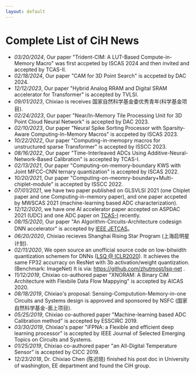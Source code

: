 ```yaml
---
layout: default
---
```


# Complete List of CiH News

* _03/20/2024_, Our paper "Trident-CIM: A LUT-Based Compute-in-Memory Macro" was first accpeted by ISCAS 2024 and then invited and accepted by TCAS-II.
* _02/18/2024_, Our paper "CAM for 3D Point Search" is accpeted by DAC 2024.
* _12/12/2023_, Our paper "Hybrid Analog RRAM and Digital SRAM accelerator for Transformer" is accepted by TVLSI.
* _09/01/2023_, Chixiao is receives 国家自然科学基金委优秀青年(科学基金项目).
* _02/24/2023_, Our paper "Near/In-Memory Tile Processing Unit for 3D Point Cloud Neural Network" is accepted by DAC 2023.
* _02/10/2023_, Our paper "Neural Spike Sorting Processor with Sparsity-Aware Computing-In-Memory Macros" is accpeted by ISCAS 2023.
* _10/22/2022_, Our paper "Computing-in-memopry macros for unstructured sparse Transformer" is accepted by ISSCC 2023.
* _08/16/2022_, Our paper "Time-Interleaved ADCs Using Additive-Neural-Network-Based Calibration" is accepted by TCAS-I.
* _02/13/2021_, Our paper "Computing-on-memory-boundary KWS with Joint MFCC-CNN ternary quantization" is accepted by ISCAS 2022.
* _10/20/2021_, Our paper "Computing-on-meomry-boundary+Multi-chiplet-module" is accepted by ISSCC 2022.
* _07/01/2021_, we have two paper published on GLSVLSI 2021 (one Chiplet paper and one Computing-in-memory paper), and one paper accpeted by MWSCAS 2021 (machine-learning based ADC characterization).
* _12/12/2020_, we have one AI accelerator paper accepted on ASPDAC 2021 (UDC) and one ADC paper on [TCAS-I](https://ieeexplore.ieee.org/document/9264739/) recently. 
* _08/15/2020_, Our paper "An Algorithm-Circuits-Architecture codesign DNN accelerator" is accepted by [IEEE JETCAS](https://ieeexplore.ieee.org/document/9162116)。
* _06/20/2020_, Chixiao recieves Shanghai Rising Star Program (上海启明星计划).
* _02/11/2020_, We open source an unofficial source code on low-bitwidth quantization schemem for DNNs ([LSQ @ ICLR2020](https://arxiv.org/abs/1902.08153)). It achieves the same FP32 accurracy on ResNet with 3b activation/weight quantization.(Benchmark: ImageNet) It is via: https://github.com/zhutmost/lsq-net .
* _11/12/2019_, Chixiao co-authored paper "XNORAM: A Binary CiM Architecture with Flexbile Data Flow Mappying" is accepted by AICAS 2020.
* _08/18/2019_, Chixiao's proposal: Sensing-Computution-Memory-in-one Circuits and Systems design is approved and sponsored by NSFC (国家自然科学基金-面上项目).
* _05/25/2019_, Chixiao co-authored paper "Machine-learning based ADC Calibration method" is accepted by ESSCIRC 2019.
* _03/30/2019_, Chixiao's paper "iFPNA: a Flexible and efficient deep learning processor" is accepted by IEEE Journal of Selected Emerging Topics on Circuits and Systems.
* _01/25/2019_, Chixiao co-authored paper "an All-Digital Temperature Sensor" is accepted by CICC 2019.
* _12/23/2018_, Dr. Chixiao Chen (陈迟晓) finished his post doc in University of washington, EE department and found the CiH group.
